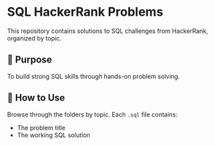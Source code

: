 # SQL HackerRank Problems

This repository contains solutions to SQL challenges from HackerRank, organized by topic.

## 🧠 Purpose
To build strong SQL skills through hands-on problem solving.

## 🚀 How to Use
Browse through the folders by topic. Each `.sql` file contains:
- The problem title
- The working SQL solution
